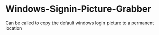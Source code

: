 # Windows-Signin-Picture-Grabber
Can be called to copy the default windows login picture to a permanent location
